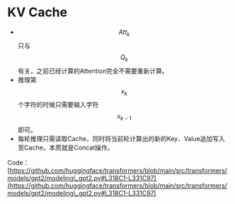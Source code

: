 # KV Cache

* $$Att_k$$只与$$Q_k$$有关，之前已经计算的Attention完全不需要重新计算。
* 推理第 $$x_k$$个字符的时候只需要输入字符$$x_{k-1}$$即可。
* 每轮推理只需读取Cache，同时将当前轮计算出的新的Key、Value追加写入至Cache，本质就是Concat操作。

Code：[https://github.com/huggingface/transformers/blob/main/src/transformers/models/gpt2/modeling\_gpt2.py#L318C1-L331C97](https://github.com/huggingface/transformers/blob/main/src/transformers/models/gpt2/modeling\_gpt2.py#L318C1-L331C97)
